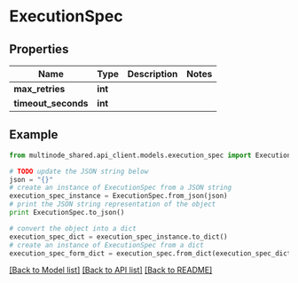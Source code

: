 # ExecutionSpec


## Properties
Name | Type | Description | Notes
------------ | ------------- | ------------- | -------------
**max_retries** | **int** |  | 
**timeout_seconds** | **int** |  | 

## Example

```python
from multinode_shared.api_client.models.execution_spec import ExecutionSpec

# TODO update the JSON string below
json = "{}"
# create an instance of ExecutionSpec from a JSON string
execution_spec_instance = ExecutionSpec.from_json(json)
# print the JSON string representation of the object
print ExecutionSpec.to_json()

# convert the object into a dict
execution_spec_dict = execution_spec_instance.to_dict()
# create an instance of ExecutionSpec from a dict
execution_spec_form_dict = execution_spec.from_dict(execution_spec_dict)
```
[[Back to Model list]](../README.md#documentation-for-models) [[Back to API list]](../README.md#documentation-for-api-endpoints) [[Back to README]](../README.md)


